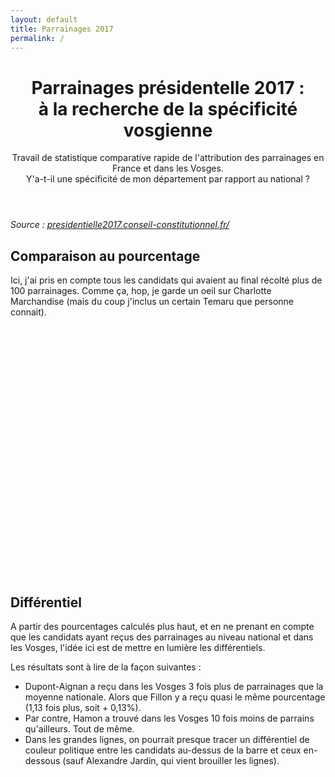 ```yaml
---
layout: default
title: Parrainages 2017
permalink: /
---
```


<header>
  <h1>Parrainages présidentelle 2017 : <br> à la recherche de la spécificité vosgienne</h1>
  <p>Travail de statistique comparative rapide de l'attribution des parrainages en France et dans les Vosges.<br>
    Y'a-t-il une spécificité de mon département par rapport au national ?</p>
</header>

<p><i>
  Source :
  <a href="https://presidentielle2017.conseil-constitutionnel.fr/les-parrainages/tous-les-parrainages/">
    presidentielle2017.conseil-constitutionnel.fr/
  </a>
</i></p>

<h2>Comparaison au pourcentage</h2>

Ici, j'ai pris en compte tous les candidats qui avaient au final récolté plus de 100 parrainages. Comme ça, hop, je garde un oeil sur Charlotte Marchandise (mais du coup j'inclus un certain Temaru que personne connait).


<div id="parrain2017percentage" style="min-width: 310px; height: 400px; margin: 0 auto"></div>

<!--
<p><b>Commentaires :</b></p>

<ul>
  <li>
    Dupont-Aignan rétrécie son écart avec Fillon, avec un soutien proprement spectaculaire des Vosgiens. Trois fois plus de parrainages Dupont-Aignan dans les Vosges qu'ailleurs en France. Mais pourquoi ??
  </li>
  <li>
    Pour continuer dans les gros écarts positif par rapport au national : 2 fois plus pour Cheminade, 3 fois plus pour Rama Yade... (mais aussi 4 fois plus pour Alexandre Jardin, même si les chiffres sont bien plus réduits). Ca fait presque relativiser le score vosgien supérieur de Marine Lepen.
  </li>
  <li>
      Dans les différentiels négatifs : l'écart le plus spectaculaire est... 8 fois moins de parrainages pour Hamon. De la à en déduire une coloration politique générale dans le département, non, je n'oserai pas.
  </li>
</ul> -->

<h2>Différentiel</h2>

A partir des pourcentages calculés plus haut, et en ne prenant en compte que les candidats ayant reçus des parrainages au niveau national et dans les Vosges, l'idée ici est de mettre en lumière les différentiels.

Les résultats sont à lire de la façon suivantes :
<ul>
  <li>
    Dupont-Aignan a reçu dans les Vosges 3 fois plus de parrainages que la moyenne nationale. Alors que Fillon y a reçu quasi le même pourcentage (1,13 fois plus, soit + 0,13%).
  </li>
  <li>
    Par contre, Hamon a trouvé dans les Vosges 10 fois moins de parrains qu'ailleurs. Tout de même.
  </li>
  <li>
      Dans les grandes lignes, on pourrait presque tracer un différentiel de couleur politique entre les candidats au-dessus de la barre et ceux en-dessous (sauf Alexandre Jardin, qui vient brouiller les lignes).
  </li>
</ul>


<div id="parrain2017diff" style="min-width: 310px; height: 400px; margin: 0 auto"></div>



<script src="https://code.highcharts.com/highcharts.js"></script>
<script src="https://code.highcharts.com/modules/exporting.js"></script>
<script src="{{ site.url }}{{ site.baseurl }}/assets/js/parrainages-2017.js"></script>
